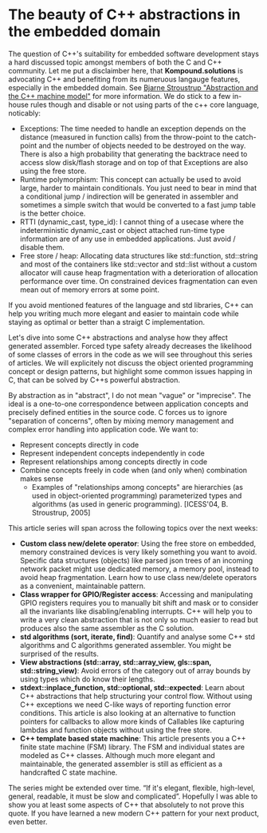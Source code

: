 # The beauty of C++ abstractions in the embedded domain

The question of C++'s suitability for embedded software development stays a hard discussed topic amongst members of both the C and C++ community.
Let me put a disclaimber here, that **Kompound.solutions** is advocating C++ and benefiting from its numeruous langauge features, especially in the embedded domain.
See [Bjarne Stroustrup "Abstraction and the C++ machine model"](http://www.stroustrup.com/abstraction-and-machine.pdf) for more information.
We do stick to a few in-house rules though and disable or not using parts of the c++ core language, noticably:

* Exceptions: The time needed to handle an exception depends on the distance (measured in function calls) from the throw-point to the catch-point and the number of objects needed to be destroyed on the way. There is also a high probability that generating the backtrace need to access slow disk/flash storage and on top of that Exceptions are also using the free store.
* Runtime polymorphism: This concept can actually be used to avoid large, harder to maintain conditionals. You just need to bear in mind that a conditional jump / indirection will be generated in assembler and sometimes a simple switch that would be converted to a fast jump table is the better choice.
* RTTI (dynamic_cast, type_id): I cannot thing of a usecase where the indeterministic dynamic_cast or object attached run-time type information are of any use in embedded applications. Just avoid / disable them.
* Free store / heap: Allocating data structures like std::function, std::string and most of the containers like std::vector and std::list without a custom allocator will cause heap fragmentation with a deterioration of allocation performance over time. On constrained devices fragmentation can even mean out of memory errors at some point. 

If you avoid mentioned features of the language and std libraries, C++ can help you writing much more elegant
and easier to maintain code while staying as optimal or better than a straigt C implementation.

Let's dive into some C++ abstractions and analyse how they affect generated assembler.
Forced type safety already decreases the likelihood of some classes of errors in the code as we will see throughout this series of articles.
We will explicitely not discuss the object oriented programming concept or design patterns,
but highlight some common issues happing in C, that can be solved by C++s powerful abstraction.

By abstraction as in "abstract", I do not mean "vague" or "imprecise".
The ideal is a one-to-one correspondence between application concepts and precisely defined entities in the source code.
C forces us to ignore "separation of concerns", often by mixing memory management and complex error handling into application code. We want to:
* Represent concepts directly in code
* Represent independent concepts independently in code
* Represent relationships among concepts directly in code
* Combine concepts freely in code when (and only when) combination makes sense
  * Examples of "relationships among concepts" are hierarchies (as used in object-oriented
    programming) parameterized types and algorithms (as used in generic programming). [ICESS'04, B. Stroustrup, 2005]

This article series will span across the following topics over the next weeks:

* **Custom class new/delete operator**: Using the free store on embedded, memory constrained devices is very likely something you want to avoid. Specific data structures (objects) like parsed json trees of an incoming network packet might use dedicated memory, a memory pool, instead to avoid heap fragmentation. Learn how to use class new/delete operators as a convenient, maintainable pattern.
* **Class wrapper for GPIO/Register access**: Accessing and manipulating GPIO registers requires you to manually bit shift and mask or to consider all the invariants like disabling/enabling interrupts. C++ will help you to write a very clean abstraction that is not only so much easier to read but produces also the same assembler as the C solution. 
* **std algorithms (sort, iterate, find)**: Quantify and analyse some C++ std algorithms and C algorithms generated assembler. You might be surprised of the results.
* **View abstractions (std::array, std::array_view, gls::span, std::string_view)**: Avoid errors of the category out of array bounds by using types which do know their lengths.
* **stdext::inplace_function, std::optional, std::expected**: Learn about C++ abstractions that help structuring your control flow. Without using C++ exceptions we need C-like ways of reporting function error conditions. This article is also looking at an alternative to function pointers for callbacks to allow more kinds of Callables like capturing lambdas and function objects without using the free store.
* **C++ template based state machine**: This article presents you a C++ finite state machine (FSM) library. The FSM and individual states are modeled as C++ classes. Although much more elegant and maintainable, the generated assembler is still as efficient as a handcrafted C state machine.

The series might be extended over time. “If it's elegant, flexible, high-level, general, readable, it must be slow and complicated”. Hopefully I was able to show you at least some aspects of C++ that absolutely to not prove this quote. If you have learned a new modern C++ pattern for your next product, even better.
